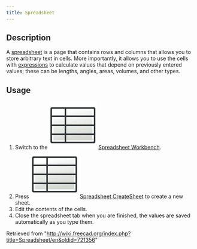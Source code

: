 ```yaml
---
title: Spreadsheet
---
```


## Description

A [spreadsheet](/Spreadsheet "Spreadsheet") is a page that contains rows and columns that allows you to store arbitrary text in cells. More importantly, it allows you to use the cells with [expressions](/Expressions "Expressions") to calculate values that depend on previously entered values; these can be lengths, angles, areas, volumes, and other types.

## Usage

1. Switch to the ![](/src/assets/images/Workbench_Spreadsheet.svg) [Spreadsheet Workbench](/Spreadsheet_Workbench "Spreadsheet Workbench").
2. Press ![](/src/assets/images/Spreadsheet_CreateSheet.svg) [Spreadsheet CreateSheet](/Spreadsheet_CreateSheet "Spreadsheet CreateSheet") to create a new sheet.
3. Edit the contents of the cells.
4. Close the spreadsheet tab when you are finished, the values are saved automatically as you type them.

Retrieved from "<http://wiki.freecad.org/index.php?title=Spreadsheet/en&oldid=721356>"
